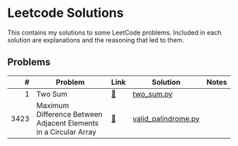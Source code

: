 <H1> Leetcode Solutions </H1> 
This contains my solutions to some LeetCode problems. Included in each solution are explanations and the reasoning that led to them. 



<H2> Problems </H2>

| # | Problem | Link | Solution | Notes |
|--:|---------|------|----------|-------|
| 1 | Two Sum | [🔗](https://leetcode.com/problems/two-sum/) | [two_sum.py](easy/two_sum.py) |  |
| 3423 |Maximum Difference Between Adjacent Elements in a Circular Array| [🔗]([(https://leetcode.com/problems/maximum-difference-between-adjacent-elements-in-a-circular-array/description/)]) | [valid_palindrome.py](easy/valid_palindrome.py) |  |
